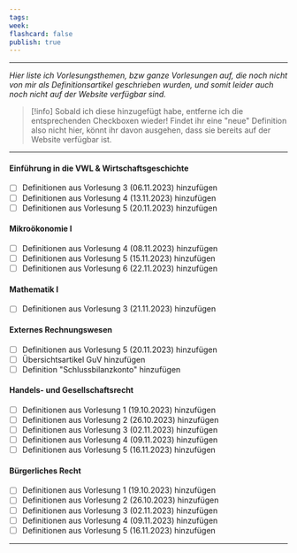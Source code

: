 ```yaml
---
tags:
week:
flashcard: false
publish: true
---
```

***

*Hier liste ich Vorlesungsthemen, bzw ganze Vorlesungen auf, die noch nicht von mir als Definitionsartikel geschrieben wurden, und somit leider auch noch nicht auf der Website verfügbar sind.*

> [!info]
>Sobald ich diese hinzugefügt habe, entferne ich die entsprechenden Checkboxen wieder!
>Findet ihr eine "neue" Definition also nicht hier, könnt ihr davon ausgehen, dass sie bereits auf der Website verfügbar ist. 

***
#### Einführung in die VWL & Wirtschaftsgeschichte
- [ ] Definitionen aus Vorlesung 3 (06.11.2023) hinzufügen
- [ ] Definitionen aus Vorlesung 4 (13.11.2023) hinzufügen
- [ ] Definitionen aus Vorlesung 5 (20.11.2023) hinzufügen

#### Mikroökonomie I
- [ ] Definitionen aus Vorlesung 4 (08.11.2023) hinzufügen
- [ ] Definitionen aus Vorlesung 5 (15.11.2023) hinzufügen
- [ ] Definitionen aus Vorlesung 6 (22.11.2023) hinzufügen

#### Mathematik I
- [ ] Definitionen aus Vorlesung 3 (21.11.2023) hinzufügen

#### Externes Rechnungswesen
- [ ] Definitionen aus Vorlesung 5 (20.11.2023) hinzufügen
- [ ] Übersichtsartikel GuV hinzufügen
- [ ] Definition "Schlussbilanzkonto" hinzufügen

#### Handels- und Gesellschaftsrecht
- [ ] Definitionen aus Vorlesung 1 (19.10.2023) hinzufügen
- [ ] Definitionen aus Vorlesung 2 (26.10.2023) hinzufügen
- [ ] Definitionen aus Vorlesung 3 (02.11.2023) hinzufügen
- [ ] Definitionen aus Vorlesung 4 (09.11.2023) hinzufügen
- [ ] Definitionen aus Vorlesung 5 (16.11.2023) hinzufügen

#### Bürgerliches Recht
- [ ] Definitionen aus Vorlesung 1 (19.10.2023) hinzufügen
- [ ] Definitionen aus Vorlesung 2 (26.10.2023) hinzufügen
- [ ] Definitionen aus Vorlesung 3 (02.11.2023) hinzufügen
- [ ] Definitionen aus Vorlesung 4 (09.11.2023) hinzufügen
- [ ] Definitionen aus Vorlesung 5 (16.11.2023) hinzufügen

***
